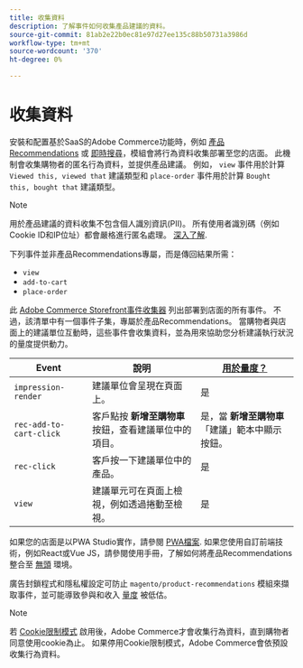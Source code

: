 ```yaml
---
title: 收集資料
description: 了解事件如何收集產品建議的資料。
source-git-commit: 81ab2e22b0ec81e97d27ee135c88b50731a3986d
workflow-type: tm+mt
source-wordcount: '370'
ht-degree: 0%

---
```


# 收集資料

安裝和配置基於SaaS的Adobe Commerce功能時，例如 [產品Recommendations](install-configure.md) 或 [即時搜尋](https://experienceleague.adobe.com/docs/commerce-merchant-services/live-search/onboard/install.html)，模組會將行為資料收集部署至您的店面。 此機制會收集購物者的匿名行為資料，並提供產品建議。 例如， `view` 事件用於計算 `Viewed this, viewed that` 建議類型和 `place-order` 事件用於計算 `Bought this, bought that` 建議類型。

>[!NOTE]
>
>用於產品建議的資料收集不包含個人識別資訊(PII)。 所有使用者識別碼（例如Cookie ID和IP位址）都會嚴格進行匿名處理。 [深入了解](https://www.adobe.com/privacy/experience-cloud.html).

下列事件並非產品Recommendations專屬，而是傳回結果所需：

- `view`
- `add-to-cart`
- `place-order`

此 [Adobe Commerce Storefront事件收集器](https://developer.adobe.com/commerce/services/shared-services/storefront-events/collector/#quick-start) 列出部署到店面的所有事件。 不過，該清單中有一個事件子集，專屬於產品Recommendations。 當購物者與店面上的建議單位互動時，這些事件會收集資料，並為用來協助您分析建議執行狀況的量度提供動力。

| Event | 說明 | [用於量度？](workspace.md) |
| --- | --- | --- |
| `impression-render` | 建議單位會呈現在頁面上。 | 是 |
| `rec-add-to-cart-click` | 客戶點按 **新增至購物車** 按鈕，查看建議單位中的項目。 | 是，當 **新增至購物車** 「建議」範本中顯示按鈕。 |
| `rec-click` | 客戶按一下建議單位中的產品。 | 是 |
| `view` | 建議單元可在頁面上檢視，例如透過捲動至檢視。 | 是 |

如果您的店面是以PWA Studio實作，請參閱 [PWA檔案](https://developer.adobe.com/commerce/pwa-studio/integrations/product-recommendations/). 如果您使用自訂前端技術，例如React或Vue JS，請參閱使用手冊，了解如何將產品Recommendations整合至 [無頭](headless.md) 環境。

廣告封鎖程式和隱私權設定可防止 `magento/product-recommendations` 模組來擷取事件，並可能導致參與和收入 [量度](workspace.md) 被低估。

>[!NOTE]
>
>若 [Cookie限制模式](https://experienceleague.adobe.com/docs/commerce-admin/start/compliance/privacy/compliance-cookie-law.html) 啟用後，Adobe Commerce才會收集行為資料，直到購物者同意使用cookie為止。 如果停用Cookie限制模式，Adobe Commerce會依預設收集行為資料。
